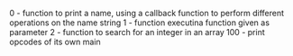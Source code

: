 0 - function to print a name, using a callback function to perform different operations on the name string
1 - function executina function given as parameter
2 - function to search for an integer in an array
100 - print opcodes of its own main
